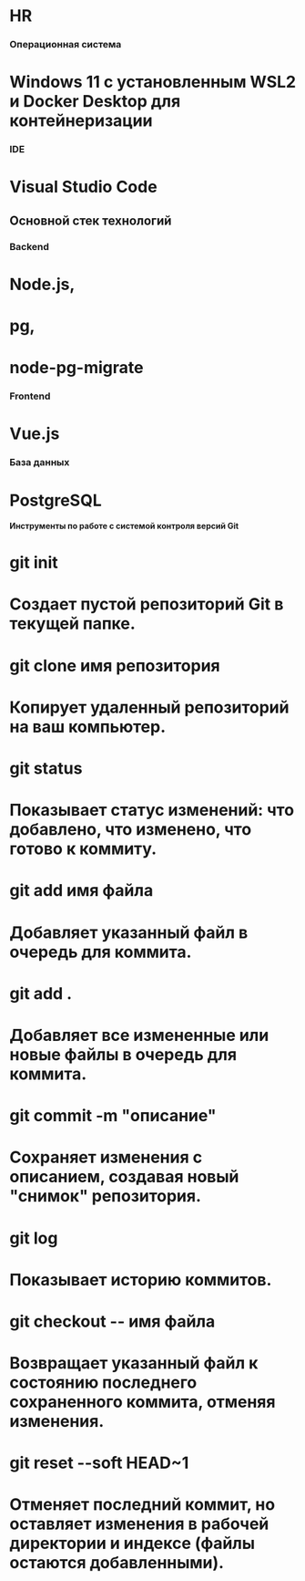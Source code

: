 # HR 
### Операционная система
# Windows 11 с установленным WSL2 и Docker Desktop для контейнеризации
### IDE 
# Visual Studio Code
## Основной стек технологий
### Backend
# Node.js,
# pg, 
# node-pg-migrate
### Frontend
# Vue.js
### База данных
# PostgreSQL

#### Инструменты по работе с системой контроля версий Git
# git init
# Создает пустой репозиторий Git в текущей папке. 

# git clone имя репозитория
# Копирует удаленный репозиторий на ваш компьютер.

# git status
# Показывает статус изменений: что добавлено, что изменено, что готово к коммиту.

# git add имя файла
# Добавляет указанный файл в очередь для коммита.

# git add .
# Добавляет все измененные или новые файлы в очередь для коммита.

# git commit -m "описание"
# Сохраняет изменения с описанием, создавая новый "снимок" репозитория.

# git log
# Показывает историю коммитов.

# git checkout -- имя файла
# Возвращает указанный файл к состоянию последнего сохраненного коммита, отменяя изменения.

# git reset --soft HEAD~1
# Отменяет последний коммит, но оставляет изменения в рабочей директории и индексе (файлы остаются добавленными).
